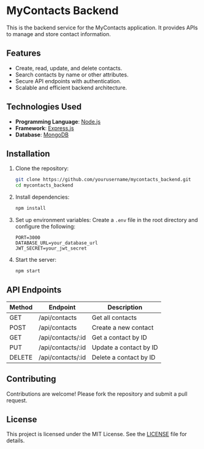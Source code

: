 # MyContacts Backend

This is the backend service for the MyContacts application. It provides APIs to manage and store contact information.

## Features

- Create, read, update, and delete contacts.
- Search contacts by name or other attributes.
- Secure API endpoints with authentication.
- Scalable and efficient backend architecture.

## Technologies Used

- **Programming Language**: [Node.js](https://nodejs.org/)
- **Framework**: [Express.js](https://expressjs.com/)
- **Database**: [MongoDB](https://www.mongodb.com/)

## Installation

1. Clone the repository:

   ```bash
   git clone https://github.com/yourusername/mycontacts_backend.git
   cd mycontacts_backend
   ```

2. Install dependencies:

   ```bash
   npm install
   ```

3. Set up environment variables:
   Create a `.env` file in the root directory and configure the following:

   ```
   PORT=3000
   DATABASE_URL=your_database_url
   JWT_SECRET=your_jwt_secret
   ```

4. Start the server:
   ```bash
   npm start
   ```

## API Endpoints

| Method | Endpoint          | Description            |
| ------ | ----------------- | ---------------------- |
| GET    | /api/contacts     | Get all contacts       |
| POST   | /api/contacts     | Create a new contact   |
| GET    | /api/contacts/:id | Get a contact by ID    |
| PUT    | /api/contacts/:id | Update a contact by ID |
| DELETE | /api/contacts/:id | Delete a contact by ID |

## Contributing

Contributions are welcome! Please fork the repository and submit a pull request.

## License

This project is licensed under the MIT License. See the [LICENSE](LICENSE) file for details.
